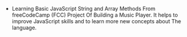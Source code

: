 - Learning Basic JavaScript String and Array Methods From freeCodeCamp (FCC) Project Of Building a Music Player. It helps to improve JavaScript skills and to learn more new concepts about The language.
